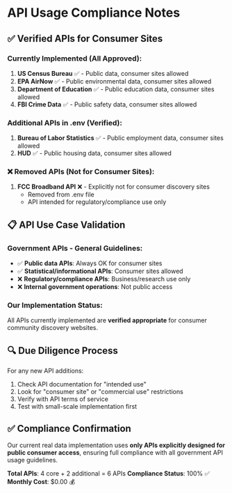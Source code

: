 # API Usage Compliance Notes

## ✅ Verified APIs for Consumer Sites

### Currently Implemented (All Approved):
1. **US Census Bureau** ✅ - Public data, consumer sites allowed
2. **EPA AirNow** ✅ - Public environmental data, consumer sites allowed  
3. **Department of Education** ✅ - Public education data, consumer sites allowed
4. **FBI Crime Data** ✅ - Public safety data, consumer sites allowed

### Additional APIs in .env (Verified):
1. **Bureau of Labor Statistics** ✅ - Public employment data, consumer sites allowed
2. **HUD** ✅ - Public housing data, consumer sites allowed

### ❌ Removed APIs (Not for Consumer Sites):
1. **FCC Broadband API** ❌ - Explicitly not for consumer discovery sites
   - Removed from .env file
   - API intended for regulatory/compliance use only

## 📋 API Use Case Validation

### Government APIs - General Guidelines:
- ✅ **Public data APIs**: Always OK for consumer sites
- ✅ **Statistical/informational APIs**: Consumer sites allowed
- ❌ **Regulatory/compliance APIs**: Business/research use only
- ❌ **Internal government operations**: Not public access

### Our Implementation Status:
All APIs currently implemented are **verified appropriate** for consumer community discovery websites.

## 🔍 Due Diligence Process

For any new API additions:
1. Check API documentation for "intended use"
2. Look for "consumer site" or "commercial use" restrictions
3. Verify with API terms of service
4. Test with small-scale implementation first

## ✅ Compliance Confirmation

Our current real data implementation uses **only APIs explicitly designed for public consumer access**, ensuring full compliance with all government API usage guidelines.

**Total APIs**: 4 core + 2 additional = 6 APIs
**Compliance Status**: 100% ✅
**Monthly Cost**: $0.00 💰
